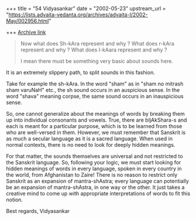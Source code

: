 +++
title = "54 Vidyasankar"
date = "2002-05-23"
upstream_url = "https://lists.advaita-vedanta.org/archives/advaita-l/2002-May/002956.html"

+++
[Archive link](https://lists.advaita-vedanta.org/archives/advaita-l/2002-May/002956.html)

>Now what does Sh-kAra represent and why ?
>What does r-kAra represent and why ?
>What does I-kAara represent and why ?
>
>I mean there must be something very basic about sounds
>here.

It is an extremely slippery path, to split sounds in this fashion.

Take for example the sh-kAra. In the word "sham" as in "sham no mitrash
sham varuNaH" etc., the sh sound occurs in an auspicious sense. In the
word "shava" meaning corpse, the same sound occurs in an inauspicious sense.

So, one cannot generalize about the meanings of words by breaking them up
into individual consonants and vowels. True, there are bIjAkShara-s and
each is meant for a particular purpose, which is to be learned from those
who are well-versed in them. However, we must remember that Sanskrit is as
much a secular language as it is a sacred language. When used in normal
contexts, there is no need to look for deeply hidden meanings.

For that matter, the sounds themselves are universal and not restricted to
the Sanskrit language. So, following your logic, we must start looking for
hidden meanings of words in every language, spoken in every country in the
world, from Afghanistan to Zaire! There is no reason to restrict only
Sanskrit as an expansion of mantra-shAstra; every language can potentially
be an expansion of mantra-shAstra, in one way or the other. It just takes a
creative mind to come up with appropriate interpretations of words to fit
this notion.

Best regards,
Vidyasankar

